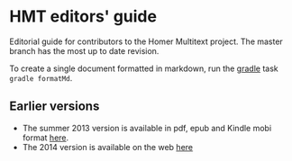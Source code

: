 # HMT editors' guide


Editorial guide for contributors to the Homer Multitext project.  The master branch has the most up to date revision.

To create a single document formatted in markdown, run the [gradle](https://gradle.org/) task `gradle formatMd`. 

## Earlier versions

- The summer 2013 version is available in pdf, epub and Kindle mobi format [here][1].
- The 2014 version is available on the web [here](http://homermultitext.github.io/hmt-editors-guide/editorial-policies/)


[1]: http://shot.holycross.edu/chssummer2013/housestyle
